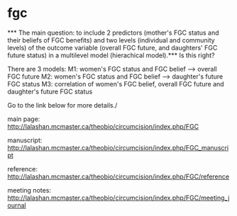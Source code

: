# fgc

*** The main question:  to include 2 predictors (mother's FGC status and their beliefs of FGC benefits) and two levels (individual and community levels) of the outcome variable (overall FGC future, and daughters' FGC future status) in a multilevel model (hierachical model).***  Is this right?

There are 3 models:
M1:  women's FGC status and FGC belief  --> overall FGC future
M2:  women's FGC status and FGC belief --> daughter's future FGC status
M3:  correlation of women's FGC belief, overall FGC future and daughter's future FGC status

Go to the link below for more details./ 

main page:  http://lalashan.mcmaster.ca/theobio/circumcision/index.php/FGC

manuscript:  http://lalashan.mcmaster.ca/theobio/circumcision/index.php/FGC_manuscript

reference:  http://lalashan.mcmaster.ca/theobio/circumcision/index.php/FGC/reference

meeting notes: http://lalashan.mcmaster.ca/theobio/circumcision/index.php/FGC/meeting_journal
